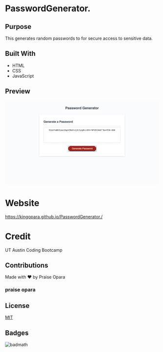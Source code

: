 # PasswordGenerator.

## Purpose
This generates random passwords to for secure access to sensitive data.

## Built With
* HTML
* CSS
* JavaScript

## Preview
![preview](images/preview.png)

# Website
https://kingopara.github.io/PasswordGenerator./

# Credit
UT Austin Coding Bootcamp

## Contributions
Made with ❤️ by Praise Opara

### praise opara

## License
[MIT](https://choosealicense.com/licenses/mit/)

## Badges 
![badmath](https://img.shields.io/github/languages/top/nielsenjared/badmath)